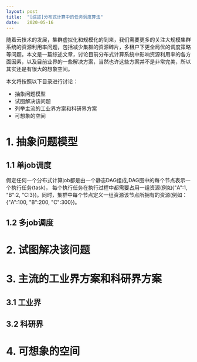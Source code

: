 ```yaml
---
layout: post
title:  "[综述]分布式计算中的任务调度算法"
date:   2020-05-16
---
```


随着云技术的发展，集群虚拟化和规模化的到来，我们需要更多的关注大规模集群系统的资源利用率问题，包括减少集群的资源碎片，多租户下更全局优的调度策略等问题。本文是一篇综述文章，讨论目前分布式计算系统中影响资源利用率的各方面因素，以及目前业界的一些解决方案，当然也许这些方案并不是非常完美，所以其实还是有很大的想象空间。

本文将按照以下目录进行讨论：
- 抽象问题模型
- 试图解决该问题
- 列举主流的工业界方案和科研界方案
- 可想象的空间

# 1. 抽象问题模型
## 1.1 单job调度
假定任何一个分布式计算job都是由一个静态DAG组成,DAG图中的每个节点表示一个执行任务(task)，
每个执行任务在执行过程中都需要占用一组资源(例如{"A":1, "B":2, "C:3})。同时，集群中每个节点定义一组资源该节点所拥有的资源(例如：{"A":100, "B":200, "C":300})。

## 1.2 多job调度

# 2. 试图解决该问题

# 3. 主流的工业界方案和科研界方案

## 3.1 工业界

## 3.2 科研界

# 4. 可想象的空间

